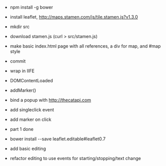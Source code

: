 - npm install -g bower
- install leaflet, http://maps.stamen.com/js/tile.stamen.js?v1.3.0
- mkdir src
- download stamen.js (curl  > src/stamen.js)
- make basic index.html page with all references, a div for map, and #map style
- commit
- wrap in IIFE
- DOMContentLoaded
- addMarker()
- bind a popup with http://thecatapi.com
- add singleclick event
- add marker on click
- part 1 done

- bower install --save leaflet.editable#leaflet0.7
- add basic editing
- refactor editing to use events for starting/stopping/text change
